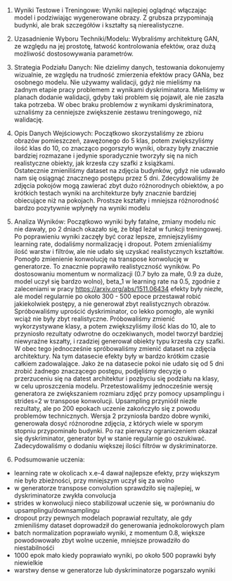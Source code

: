 1. Wyniki Testowe i Treningowe: Wyniki najlepiej oglądnąć włączając model
 i podziwiając wygenerowane obrazy. Z grubsza przypominają budynki, 
ale brak szczegółów i kształty są nierealistyczne.   
     

2. Uzasadnienie Wyboru Techniki/Modelu: Wybraliśmy architekturę GAN, ze względu na
jej prostotę, łatwość kontrolowania efektów, oraz dużą możliwość dostosowywania parametrów.   

     
3. Strategia Podziału Danych: Nie dzielimy danych, testowania dokonujemy wizualnie, 
ze względu na trudność zmierzenia efektów pracy GANa, bez osobnego modelu.
Nie używamy walidacji, gdyż nie mieliśmy na żadnym etapie pracy problemem z wynikami
dyskriminatora. Mieliśmy w planach dodanie walidacji, gdyby taki problem się pojawił,
ale nie zaszła taka potrzeba. W obec braku problemów z wynikami dyskriminatora, 
uznaliśmy za cenniejsze zwiększenie zestawu treningowego, niż walidację.


4. Opis Danych Wejściowych: Początkowo skorzystaliśmy ze zbioru obrazów pomieszczeń,
zawężonego do 5 klas, potem zwiększyliśmy ilość klas do 10, co znacząco pogorszyło wyniki,
obrazy były znacznie bardziej rozmazane i jedynie sporadycznie tworzyły się na nich
realistyczne obiekty, jak krzesła czy szafki z książkami.   
Ostatecznie zmieniliśmy dataset na zdjęcia budynków, gdyż nie udawało nam się osiągnąć
znacznego postępu przez 5 dni. Zdecydowaliśmy że zdjęcia pokojów mogą zawierać zbyt dużo
różnorodnych obiektów, a po krótkich testach wyniki na architekturze były znacznie bardziej
obiecujące niż na pokojach. Prostsze kształty i mniejsza różnorodność bardzo pozytywnie wpłynęły
na wyniki modelu


5. Analiza Wyników: Początkowo wyniki były fatalne, zmiany modelu nic nie dawały, po 2 dniach
okazało się, że błąd leżał w funkcji treningowej. Po poprawieniu wyniki zaczęły być coraz lepsze,
zmniejszyliśmy learning rate, dodaliśmy normalizację i dropout. Potem zmienialiśmy ilość warstw
i filtrów, ale nie udało się uzyskać realistycznych kształtów. Pomogło zmienienie konwolucję na
transpose konwolucję w generatorze. To znacznie poprawiło realistyczność wyników. Po dostosowaniu 
momentum w normalizacji (0.7 było za małe, 0.9 za duże, model uczył się bardzo wolno), 
beta_1 w learning rate na 0.5, zgodnie z zaleceniami w pracy https://arxiv.org/abs/1511.06434
efekty były niezłe, ale model regularnie po około 300 - 500 epoce przestawał robić jakiekolwiek
postępy, a nie generował zbyt realistycznych obrazów. Spróbowaliśmy uprościć dyskriminator, co lekko
pomogło, ale wyniki wciąż nie były zbyt realistyczne. Próbowaliśmy zmienić wykorzystywane klasy, a potem
zwiększyliśmy ilość klas do 10, ale to przyniosło rezultaty odwrotne do oczekiwanych, model tworzył bardziej
niewyraźne kszałty, i rzadziej generował obiekty typu krzesła czy szafki.
W obec tego jednocześnie spróbowaliśmy zmienić dataset na zdjęcia architektury. Na tym datasecie efekty były
w bardzo krótkim czasie całkiem zadowalające. Jako że na datasecie pokoi nie udało się od 5 dni zrobić
żadnego znaczącego postępu, podjęliśmy decyzję o przerzuceniu się na datest architektur i pozbyciu
się podziału na klasy, w celu uproszczenia modelu. Przetestowaliśmy jednocześnie wersję generatora
ze zwiększaniem rozmiaru zdjęć przy pomocy upsamplingu i strides=2 w transpose konwolucji.
Upsampling przynióśł niezłe rezultaty, ale po 200 epokach uczenie zakończyło się z powodu problemów
technicznych. Wersja 2 przyniosła bardzo dobre wyniki, generowała dosyć różnorodne zdjęcia, z których
wiele w sporym stopniu przypominało budynki. Po raz pierwszy ograniczeniem okazał się dyskriminator,
generator był w stanie regularnie go oszukiwać. Zadecydowaliśmy o dodaniu większej ilości filtrów w dyskriminatorze.

6. Podsumowanie uczenia:
- learning rate w okolicach x.e-4 dawał najlepsze efekty, przy większym nie było zbieżności, przy mniejszym 
uczył się za wolno
- w generatorze transpose convolution sprawdziło się najlepiej, w dyskriminatorze zwykła convolucja
- strides w konwolucji nieco stabilizował uczenie się, w porównaniu do upsamplingu/downsamplingu
- dropout przy pewnych modelach poprawiał rezultaty, ale gdy zmieniliśmy dataset doprowadził do
generowania jednokolorowych plam
- batch normalization poprawiało wyniki, z momentum 0.8, większe powodowowało zbyt wolne uczenie, mniejsze prowadziło
do niestabilnośći
- 1000 epok mało kiedy poprawiało wyniki, po około 500 poprawki były niewielkie
- warstwy dense w generatorze lub dyskriminatorze pogarszało wyniki
